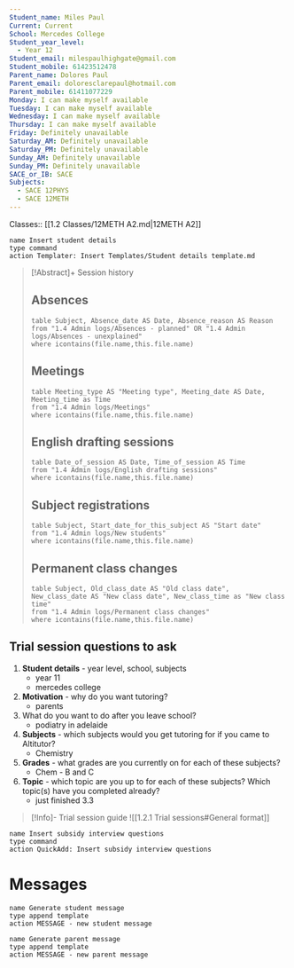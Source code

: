 ```yaml
---
Student_name: Miles Paul
Current: Current
School: Mercedes College
Student_year_level:
  - Year 12
Student_email: milespaulhighgate@gmail.com
Student_mobile: 61423512478
Parent_name: Dolores Paul
Parent_email: doloresclarepaul@hotmail.com
Parent_mobile: 61411077229
Monday: I can make myself available
Tuesday: I can make myself available
Wednesday: I can make myself available
Thursday: I can make myself available
Friday: Definitely unavailable
Saturday_AM: Definitely unavailable
Saturday_PM: Definitely unavailable
Sunday_AM: Definitely unavailable
Sunday_PM: Definitely unavailable
SACE_or_IB: SACE
Subjects:
  - SACE 12PHYS
  - SACE 12METH
---
```

Classes:: [[1.2 Classes/12METH A2.md|12METH A2]]
```button
name Insert student details
type command
action Templater: Insert Templates/Student details template.md
```

> [!Abstract]+ Session history
> ## Absences
> ```dataview
> table Subject, Absence_date AS Date, Absence_reason AS Reason
> from "1.4 Admin logs/Absences - planned" OR "1.4 Admin logs/Absences - unexplained"
> where icontains(file.name,this.file.name)
> ```
> 
> ## Meetings
> ```dataview
> table Meeting_type AS "Meeting type", Meeting_date AS Date, Meeting_time as Time
> from "1.4 Admin logs/Meetings" 
> where icontains(file.name,this.file.name)
> ```
> 
> ## English drafting sessions
> ```dataview
> table Date_of_session AS Date, Time_of_session AS Time
> from "1.4 Admin logs/English drafting sessions"
> where icontains(file.name,this.file.name)
> ```
> 
> ## Subject registrations
> ```dataview
> table Subject, Start_date_for_this_subject AS "Start date"
> from "1.4 Admin logs/New students"
> where icontains(file.name,this.file.name)
> ```
> 
> ## Permanent class changes
> ```dataview
> table Subject, Old_class_date AS "Old class date", New_class_date AS "New class date", New_class_time as "New class time"
> from "1.4 Admin logs/Permanent class changes"
> where icontains(file.name,this.file.name)
> 

## Trial session questions to ask
1. **Student details** - year level, school, subjects 
	- year 11
	- mercedes college
1. **Motivation** - why do you want tutoring?
	- parents
2.  What do you want to do after you leave school?
	- podiatry in adelaide
3. **Subjects** - which subjects would you get tutoring for if you came to Altitutor?
	- Chemistry
4. **Grades** - what grades are you currently on for each of these subjects?
	- Chem - B and C
5.  **Topic** - which topic are you up to for each of these subjects? Which topic(s) have you completed already?
	- just finished 3.3

> [!Info]- Trial session guide
![[1.2.1 Trial sessions#General format]]

```button
name Insert subsidy interview questions
type command
action QuickAdd: Insert subsidy interview questions
```



# Messages
```button
name Generate student message
type append template
action MESSAGE - new student message
```



```button
name Generate parent message
type append template
action MESSAGE - new parent message
```

